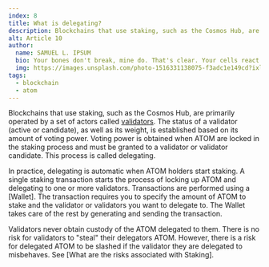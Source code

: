 ```yaml
---
index: 8
title: What is delegating?
description: Blockchains that use staking, such as the Cosmos Hub, are primarily operated by a set of actors called validators.
alt: Article 10
author: 
  name: SAMUEL L. IPSUM
  bio: Your bones don't break, mine do. That's clear. Your cells react to bacteria and viruses differently than mine. You don't get sick, I do. That's also clear. But for some reason, you and I react the exact same way to water. We swallow it too fast, we choke. We get some in our lungs, we drown. However unreal it may seem, we are connected, you and I. We're on the same curve, just on opposite ends.
  img: https://images.unsplash.com/photo-1516331138075-f3adc1e149cd?ixlib=rb-1.2.1&ixid=MXwxMjA3fDB8MHxwaG90by1wYWdlfHx8fGVufDB8fHw%3D&auto=format&fit=crop&w=800&q=60
tags: 
  - blockchain
  - atom
---
```


Blockchains that use staking, such as the Cosmos Hub, are primarily operated by a set of actors called [validators](/learn/faq/what-is-a-validator). The status of a validator (active or candidate), as well as its weight, is established based on its amount of voting power. Voting power is obtained when ATOM are locked in the staking process and must be granted to a validator or validator candidate. This process is called delegating. 

In practice, delegating is automatic when ATOM holders start staking. A single staking transaction starts the process of locking up ATOM and delegating to one or more validators. Transactions are performed using a [Wallet]. The transaction requires you to specify the amount of ATOM to stake and the validator or validators you want to delegate to. The Wallet takes care of the rest by generating and sending the transaction.

Validators never obtain custody of the ATOM delegated to them. There is no risk for validators to "steal" their delegators ATOM. However, there is a risk for delegated ATOM to be slashed if the validator they are delegated to misbehaves. See [What are the risks associated with Staking]. 
